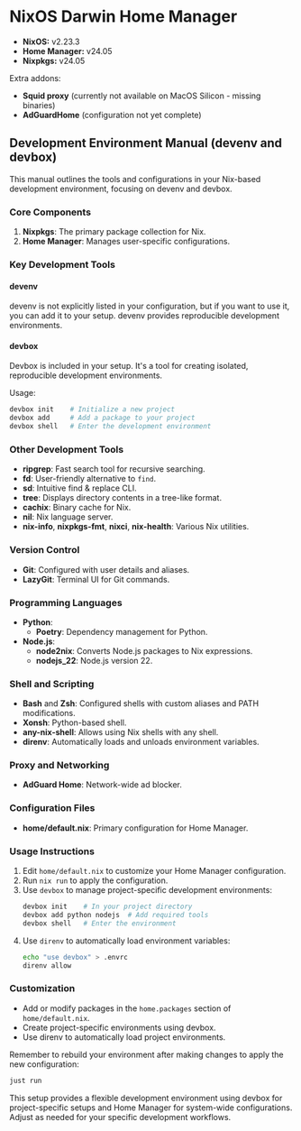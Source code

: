 # NixOS Darwin Home Manager 

- **NixOS:** v2.23.3
- **Home Manager:** v24.05
- **Nixpkgs:** v24.05

Extra addons:
- **Squid proxy** (currently not available on MacOS Silicon - missing binaries) 
- **AdGuardHome** (configuration not yet complete)

## Development Environment Manual (devenv and devbox)

This manual outlines the tools and configurations in your Nix-based development environment, focusing on devenv and devbox.

### Core Components

1. **Nixpkgs**: The primary package collection for Nix.
2. **Home Manager**: Manages user-specific configurations.

### Key Development Tools

#### devenv
devenv is not explicitly listed in your configuration, but if you want to use it, you can add it to your setup. devenv provides reproducible development environments.

#### devbox
Devbox is included in your setup. It's a tool for creating isolated, reproducible development environments.

Usage:
```bash
devbox init    # Initialize a new project
devbox add     # Add a package to your project
devbox shell   # Enter the development environment
```

### Other Development Tools

- **ripgrep**: Fast search tool for recursive searching.
- **fd**: User-friendly alternative to `find`.
- **sd**: Intuitive find & replace CLI.
- **tree**: Displays directory contents in a tree-like format.
- **cachix**: Binary cache for Nix.
- **nil**: Nix language server.
- **nix-info**, **nixpkgs-fmt**, **nixci**, **nix-health**: Various Nix utilities.

### Version Control
- **Git**: Configured with user details and aliases.
- **LazyGit**: Terminal UI for Git commands.

### Programming Languages
- **Python**: 
  - **Poetry**: Dependency management for Python.
- **Node.js**:
  - **node2nix**: Converts Node.js packages to Nix expressions.
  - **nodejs_22**: Node.js version 22.

### Shell and Scripting
- **Bash** and **Zsh**: Configured shells with custom aliases and PATH modifications.
- **Xonsh**: Python-based shell.
- **any-nix-shell**: Allows using Nix shells with any shell.
- **direnv**: Automatically loads and unloads environment variables.

### Proxy and Networking
- **AdGuard Home**: Network-wide ad blocker.

### Configuration Files
- **home/default.nix**: Primary configuration for Home Manager.

### Usage Instructions

1. Edit `home/default.nix` to customize your Home Manager configuration.
2. Run `nix run` to apply the configuration.
3. Use `devbox` to manage project-specific development environments:
   ```bash
   devbox init    # In your project directory
   devbox add python nodejs  # Add required tools
   devbox shell   # Enter the environment
   ```
4. Use `direnv` to automatically load environment variables:
   ```bash
   echo "use devbox" > .envrc
   direnv allow
   ```

### Customization

- Add or modify packages in the `home.packages` section of `home/default.nix`.
- Create project-specific environments using devbox.
- Use direnv to automatically load project environments.

Remember to rebuild your environment after making changes to apply the new configuration:

```bash
just run
```

This setup provides a flexible development environment using devbox for project-specific setups and Home Manager for system-wide configurations. Adjust as needed for your specific development workflows.